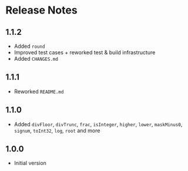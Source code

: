 # Release Notes

## 1.1.2

- Added `round`
- Improved test cases + reworked test & build infrastructure
- Added `CHANGES.md`

## 1.1.1

- Reworked `README.md`

## 1.1.0

- Added `divFloor`, `divTrunc`, `frac`, `isInteger`, `higher`, `lower`, `maskMinus0`, `signum`, `toInt32`, `log`, `root`
  and more

## 1.0.0

- Initial version
